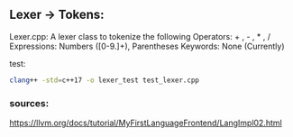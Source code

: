 ## Lexer -> Tokens:

Lexer.cpp: A lexer class to tokenize the following
Operators: + , - , * , /
Expressions: Numbers ([0-9.]+), Parentheses
Keywords: None (Currently)

test:
```bash
clang++ -std=c++17 -o lexer_test test_lexer.cpp
```

### sources:
https://llvm.org/docs/tutorial/MyFirstLanguageFrontend/LangImpl02.html